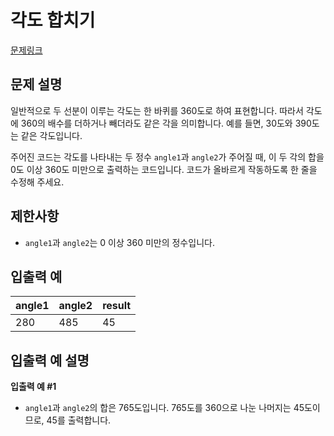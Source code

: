 # 각도 합치기
[문제링크](https://school.programmers.co.kr/learn/courses/30/lessons/340206)

## 문제 설명

일반적으로 두 선분이 이루는 각도는 한 바퀴를 360도로 하여 표현합니다. 따라서 각도에 360의 배수를 더하거나 빼더라도 같은 각을 의미합니다. 예를 들면, 30도와 390도는 같은 각도입니다.

주어진 코드는 각도를 나타내는 두 정수 `angle1`과 `angle2`가 주어질 때, 이 두 각의 합을 0도 이상 360도 미만으로 출력하는 코드입니다. 코드가 올바르게 작동하도록 한 줄을 수정해 주세요.

## 제한사항

- `angle1`과 `angle2`는 0 이상 360 미만의 정수입니다.

## 입출력 예

| angle1 | angle2 | result |
|--------|--------|--------|
| 280    | 485    | 45     |

## 입출력 예 설명

**입출력 예 #1**

- `angle1`과 `angle2`의 합은 765도입니다. 765도를 360으로 나눈 나머지는 45도이므로, 45를 출력합니다.
